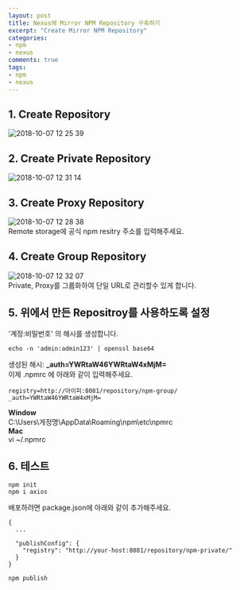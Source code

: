 ```yaml
---
layout: post
title: Nexus에 Mirror NPM Repository 구축하기
excerpt: "Create Mirror NPM Repository"
categories: 
- npm
- nexus
comments: true
tags: 
- npm
- nexus
---
```


## 1. Create Repository  
![2018-10-07 12 25 39](https://user-images.githubusercontent.com/18377818/46572967-8a422400-c9c9-11e8-95be-9cdcb4bc01dd.png)  

## 2. Create Private Repository
![2018-10-07 12 31 14](https://user-images.githubusercontent.com/18377818/46572980-ac3ba680-c9c9-11e8-88b0-73069c8fc31d.png)  

## 3. Create Proxy Repository
![2018-10-07 12 28 38](https://user-images.githubusercontent.com/18377818/46572979-ac3ba680-c9c9-11e8-8bed-0c56326a817a.png)  
Remote storage에 공식 npm resitry 주소를 입력해주세요.  

## 4. Create Group Repository
![2018-10-07 12 32 07](https://user-images.githubusercontent.com/18377818/46572981-ac3ba680-c9c9-11e8-8f92-479f27b649e6.png)  
Private, Proxy를 그룹화하여 단일 URL로 관리할수 있게 합니다.  

## 5. 위에서 만든 Repositroy를 사용하도록 설정
'계정:비밀번호' 의 해시를 생성합니다.  
```
echo -n 'admin:admin123' | openssl base64
```
생성된 해시: **_auth=YWRtaW46YWRtaW4xMjM=**  
  이제 .npmrc 에 아래와 같이 입력해주세요.  
```
registry=http://아이피:8081/repository/npm-group/
_auth=YWRtaW46YWRtaW4xMjM=
```  
**Window**  
 C:\Users\게정명\AppData\Roaming\npm\etc\npmrc  
**Mac**  
 vi ~/.npmrc  

## 6. 테스트  
```
npm init
npm i axios
```  
배포하려면 package.json에 아래와 같이 추가해주세요.
```
{
  ...

  "publishConfig": {
    "registry": "http://your-host:8081/repository/npm-private/"
  }
}  

npm publish
```